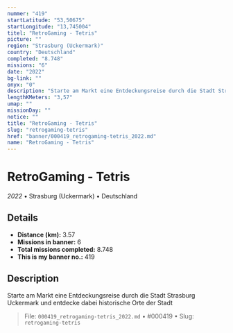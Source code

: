```yaml
---
nummer: "419"
startLatitude: "53,50675"
startLongitude: "13,745004"
titel: "RetroGaming - Tetris"
picture: ""
region: "Strasburg (Uckermark)"
country: "Deutschland"
completed: "8.748"
missions: "6"
date: "2022"
bg-link: ""
onyx: "0"
description: "Starte am Markt eine Entdeckungsreise durch die Stadt Strasburg Uckermark und entdecke dabei historische Orte der Stadt"
lengthKMeters: "3,57"
umap: ""
missionDay: ""
notice: ""
title: "RetroGaming - Tetris"
slug: "retrogaming-tetris"
href: "banner/000419_retrogaming-tetris_2022.md"
name: "RetroGaming - Tetris"
---
```

# RetroGaming - Tetris

*2022* • Strasburg (Uckermark) • Deutschland





## Details
- **Distance (km):** 3.57
- **Missions in banner:** 6
- **Total missions completed:** 8.748
- **This is my banner no.:** 419



## Description
Starte am Markt eine Entdeckungsreise durch die Stadt Strasburg Uckermark und entdecke dabei historische Orte der Stadt




> File: `000419_retrogaming-tetris_2022.md` • #000419 • Slug: `retrogaming-tetris`
